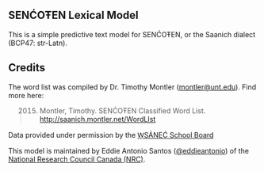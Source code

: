 SENĆOŦEN Lexical Model
----------------------

This is a simple predictive text model for SENĆOŦEN, or the Saanich
dialect (BCP47: str-Latn).

Credits
-------

The word list was compiled by Dr. Timothy Montler (<montler@unt.edu>).
Find more here:

> 2015. Montler, Timothy. SENĆOŦEN Classified Word List.
> <http://saanich.montler.net/WordLIst>

Data provided under permission by the [W̱SÁNEĆ School Board][WSANEC]

This model is maintained by Eddie Antonio Santos ([@eddieantonio][]) of
the [National Research Council Canada (NRC)][NRC].

[WSANEC]: https://wsanecschoolboard.ca/administration/wsb-policies/au-welew-tribal-school
[@eddieantonio]: https://github.com/eddieantonio
[NRC]: https://nrc.canada.ca/en/node/1378

